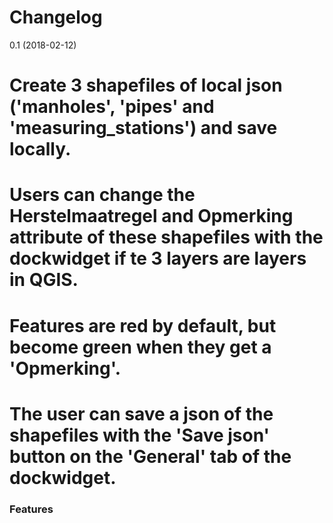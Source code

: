 # Changelog

0.1 (2018-02-12)

# Create 3 shapefiles of local json ('manholes', 'pipes' and 'measuring_stations') and save locally.
# Users can change the Herstelmaatregel and Opmerking attribute of these shapefiles with the dockwidget if te 3 layers are layers in QGIS.
# Features are red by default, but become green when they get a 'Opmerking'.
# The user can save a json of the shapefiles with the 'Save json' button on the 'General' tab of the dockwidget.

### Features

